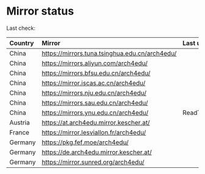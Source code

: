 <script src="./time.js"></script>
# Mirror status
Last check: <script type="text/javascript">localize(1690341436.4479828);</script>

|Country|Mirror|Last update|
|:------|:-----|:----------|
|China|https://mirrors.tuna.tsinghua.edu.cn/arch4edu/|<script type="text/javascript">localize(1690309951);</script>|
|China|https://mirrors.aliyun.com/arch4edu/|<script type="text/javascript">localize(1690266706);</script>|
|China|https://mirrors.bfsu.edu.cn/arch4edu/|<script type="text/javascript">localize(1690266706);</script>|
|China|https://mirror.iscas.ac.cn/arch4edu/|<script type="text/javascript">localize(1690309951);</script>|
|China|https://mirrors.nju.edu.cn/arch4edu/|<script type="text/javascript">localize(1690309951);</script>|
|China|https://mirrors.sau.edu.cn/arch4edu/|<script type="text/javascript">localize(1690309951);</script>|
|China|https://mirrors.ynu.edu.cn/arch4edu/|ReadTimeout|
|Austria|https://at.arch4edu.mirror.kescher.at/|<script type="text/javascript">localize(1690309951);</script>|
|France|https://mirror.lesviallon.fr/arch4edu/|<script type="text/javascript">localize(1689402753);</script>|
|Germany|https://pkg.fef.moe/arch4edu/|<script type="text/javascript">localize(1690309951);</script>|
|Germany|https://de.arch4edu.mirror.kescher.at/|<script type="text/javascript">localize(1690309951);</script>|
|Germany|https://mirror.sunred.org/arch4edu/|<script type="text/javascript">localize(1690309951);</script>|

<script src="./tablefilter/tablefilter.js"></script>
<script src="./table.js"></script>